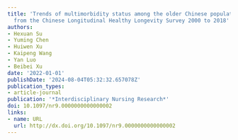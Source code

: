 ```yaml
---
title: 'Trends of multimorbidity status among the older Chinese population: findings
  from the Chinese Longitudinal Healthy Longevity Survey 2000 to 2018'
authors:
- Hexuan Su
- Yuming Chen
- Huiwen Xu
- Kaipeng Wang
- Yan Luo
- Beibei Xu
date: '2022-01-01'
publishDate: '2024-08-04T05:32:32.657078Z'
publication_types:
- article-journal
publication: '*Interdisciplinary Nursing Research*'
doi: 10.1097/nr9.0000000000000002
links:
- name: URL
  url: http://dx.doi.org/10.1097/nr9.0000000000000002
---
```

